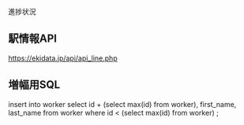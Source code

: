 進捗状況


## 駅情報API



https://ekidata.jp/api/api_line.php


## 増幅用SQL

insert into worker
select
    id + (select max(id) from worker),
    first_name,
    last_name
from worker
    where id < (select max(id) from worker)
;